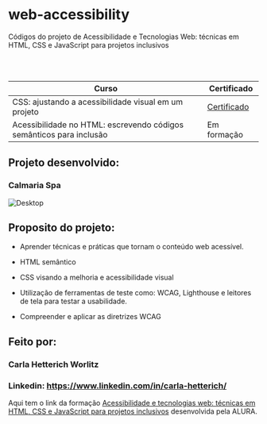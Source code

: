 # web-accessibility
Códigos do projeto de Acessibilidade e Tecnologias Web: técnicas em HTML, CSS e JavaScript para projetos inclusivos

<br>
<!-- [Certificado do Curso - Em andamento ](http) -->
<br>


| Curso | Certificado |
| ------ | ------ |
| CSS: ajustando a acessibilidade visual em um projeto | [Certificado](https://cursos.alura.com.br/certificate/b88a59ec-0494-480f-94d2-3d42ebe9776e) |
| Acessibilidade no HTML: escrevendo códigos semânticos para inclusão| Em formação |

<h2> Projeto desenvolvido: </h2>

<h3>Calmaria Spa</h3>

![Desktop](https://github.com/cahetterich/web-accessibility/assets/148469247/ea1f3976-c2cc-4521-b014-0051343936a4)

## Proposito do projeto:

* Aprender técnicas e práticas que tornam o conteúdo web acessível.

* HTML semântico

* CSS visando a melhoria e acessibilidade visual

* Utilização de ferramentas de teste como:  WCAG, Lighthouse e leitores de tela para testar a usabilidade.

* Compreender e aplicar as diretrizes WCAG

## Feito por:

### Carla Hetterich Worlitz

### Linkedin: https://www.linkedin.com/in/carla-hetterich/

Aqui tem o link da formação [Acessibilidade e tecnologias web: técnicas em HTML, CSS e JavaScript para projetos inclusivos](https://cursos.alura.com.br/formacao-acessibilidade-tecnologias-web-html-css-javascript-projetos-inclusivos) desenvolvida pela ALURA.
